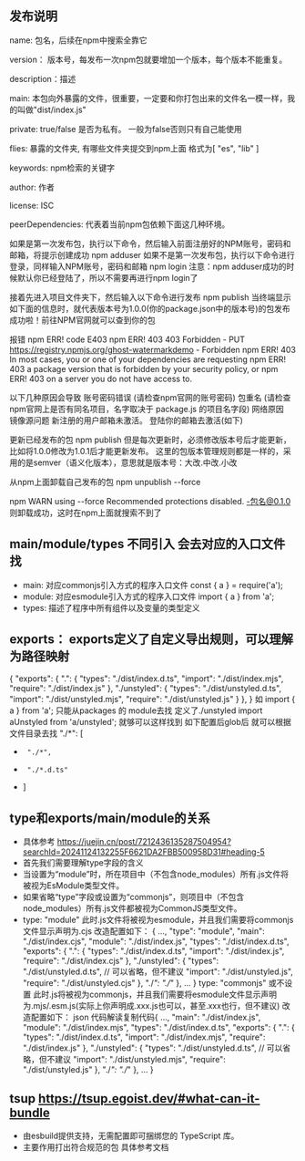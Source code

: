 ## 发布说明
name:  包名，后续在npm中搜索全靠它


version： 版本号，每发布一次npm包就要增加一个版本，每个版本不能重复。


description：描述


main:  本包向外暴露的文件，很重要，一定要和你打包出来的文件名一模一样，我的叫做"dist/index.js"


private: true/false  是否为私有。  一般为false否则只有自己能使用


flies: 暴露的文件夹, 有哪些文件夹提交到npm上面 格式为[ "es", "lib" ]


keywords:  npm检索的关键字


author: 作者


license: ISC


peerDependencies: 代表着当前npm包依赖下面这几种环境。

如果是第一次发布包，执行以下命令，然后输入前面注册好的NPM账号，密码和邮箱，将提示创建成功
npm adduser
如果不是第一次发布包，执行以下命令进行登录，同样输入NPM账号，密码和邮箱
npm login
注意：npm adduser成功的时候默认你已经登陆了，所以不需要再进行npm login了

接着先进入项目文件夹下，然后输入以下命令进行发布
  npm publish
当终端显示如下面的信息时，就代表版本号为1.0.0(你的package.json中的版本号)的包发布成功啦！前往NPM官网就可以查到你的包

报错
 npm ERR! code E403
  npm ERR! 403 403 Forbidden - PUT https://registry.npmjs.org/ghost-watermarkdemo - Forbidden
  npm ERR! 403 In most cases, you or one of your dependencies are requesting
  npm ERR! 403 a package version that is forbidden by your security policy, or
  npm ERR! 403 on a server you do not have access to.

以下几种原因会导致
   账号密码错误   (请检查npm官网的账号密码)
  包重名     (请检查npm官网上是否有同名项目，名字取决于 package.js 的项目名字段)
  网络原因   
  镜像源问题 
  新注册的用户邮箱未激活。  登陆你的邮箱去激活(如下)

更新已经发布的包
npm publish
但是每次更新时，必须修改版本号后才能更新，比如将1.0.0修改为1.0.1后才能更新发布。
这里的包版本管理规则都是一样的，采用的是semver（语义化版本），意思就是版本号：大改.中改.小改

从npm上面卸载自己发布的包
npm unpublish --force

 npm WARN using --force Recommended protections disabled.
-包名@0.1.0
则卸载成功，这时在npm上面就搜索不到了

## main/module/types  不同引入 会去对应的入口文件找
- main: 对应commonjs引入方式的程序入口文件 const { a } = require('a');
- module: 对应esmodule引入方式的程序入口文件 import { a } from 'a';
- types: 描述了程序中所有组件以及变量的类型定义

## exports： exports定义了自定义导出规则，可以理解为路径映射
{
   "exports": {
    ".": {
      "types": "./dist/index.d.ts",
      "import": "./dist/index.mjs",
      "require": "./dist/index.js"
    },
    "./unstyled": {
      "types": "./dist/unstyled.d.ts",
      "import": "./dist/unstyled.mjs",
      "require": "./dist/unstyled.js"
    }
  },
}
如 import { a } from 'a'; 只能从packages 的 module去找
定义了./unstyled import aUnstyled from 'a/unstyled'; 就够可以这样找到
如下配置后glob后 就可以根据文件目录去找 
"./*": [
+      "./*",
+      "./*.d.ts"
+    ]

## type和exports/main/module的关系
- 具体参考 https://juejin.cn/post/7212436135287504954?searchId=20241124132255F6621DA2FBB500958D31#heading-5
- 首先我们需要理解type字段的含义
- 当设置为“module”时，所在项目中（不包含node_modules）所有.js文件将被视为EsModule类型文件。
- 如果省略“type”字段或设置为“commonjs”，则项目中（不包含node_modules）所有.js文件都被视为CommonJS类型文件。
- type: "module" 此时.js文件将被视为esmodule，并且我们需要将commonjs文件显示声明为.cjs
改造配置如下：
{
  ...,
  "type": "module",
  "main": "./dist/index.cjs",
  "module": "./dist/index.js",
  "types": "./dist/index.d.ts",
  "exports": {
    ".": {
      "types": "./dist/index.d.ts",
      "import": "./dist/index.js",
      "require": "./dist/index.cjs"
    },
    "./unstyled": {
      "types": "./dist/unstyled.d.ts", // 可以省略，但不建议
      "import": "./dist/unstyled.js",
      "require": "./dist/unstyled.cjs"
    },
    "./*": "./*"
  },
  ...
}
type: "commonjs" 或不设置
此时.js将被视为commonjs，并且我们需要将esmodule文件显示声明为.mjs/.esm.js(实际上你声明成.xxx.js也可以，甚至.xxx也行，但不建议)
改造配置如下：
json 代码解读复制代码{
  ...,
  "main": "./dist/index.js",
  "module": "./dist/index.mjs",
  "types": "./dist/index.d.ts",
  "exports": {
    ".": {
      "types": "./dist/index.d.ts",
      "import": "./dist/index.mjs",
      "require": "./dist/index.js"
    },
    "./unstyled": {
      "types": "./dist/unstyled.d.ts", // 可以省略，但不建议
      "import": "./dist/unstyled.mjs",
      "require": "./dist/unstyled.js"
    },
    "./*": "./*"
  },
  ...
}

## tsup https://tsup.egoist.dev/#what-can-it-bundle
- 由esbuild提供支持，无需配置即可捆绑您的 TypeScript 库。
- 主要作用打出符合规范的包 具体参考文档